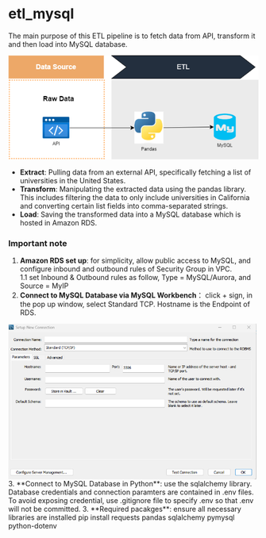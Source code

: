 # etl_mysql

The main purpose of this ETL pipeline is to fetch data from API, transform it and then load into MySQL database.

![etl overview](images/etl.png)

- **Extract**: Pulling data from an external API, specifically fetching a list of universities in the United States.
- **Transform**: Manipulating the extracted data using the pandas library. This includes filtering the data to only include universities in California and converting certain list fields into comma-separated strings.
- **Load**: Saving the transformed data into a MySQL database which is hosted in Amazon RDS.

### Important note
1. **Amazon RDS set up**: for simplicity, allow public access to MySQL, and configure inbound and outbound rules of Security Group in VPC.  
1.1 set Inbound & Outbound rules as follow, Type = MySQL/Aurora, and Source = MyIP  
2. **Connect to MySQL Database via MySQL Workbench**： click + sign, in the pop up window, select Standard TCP. Hostname is the Endpoint of RDS.
<img src="images/workbench.png" alt="Screenshot of the project" width="500" style="display: block; margin-left: 0;">
3. **Connect to MySQL Database in Python**: use the sqlalchemy library. Database credentials and connection paramters are contained in .env files. To avoid exposing credential, use .gitignore file to specify .env so that .env will not be committed.  
3. **Required pacakges**: ensure all necessary libraries are installed
    pip install requests pandas sqlalchemy pymysql python-dotenv
